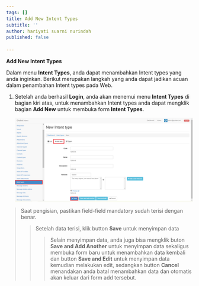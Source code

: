 ```yaml
---
tags: []
title: Add New Intent Types
subtitle: ''
author: hariyati suarni nurindah
published: false

---
```

**Add New Intent Types**

Dalam menu **Intent Types**, anda dapat menambahkan Intent types yang anda inginkan. Berikut merupakan langkah yang anda dapat jadikan acuan dalam penambahan Intent types pada Web.

1. Setelah anda berhasil **Login**, anda akan menemui menu **Intent Types** di bagian kiri atas, untuk menambahkan Intent types anda dapat mengklik bagian **Add New** untuk membuka form **Intent Types**.

   ![](/uploads/intent-types5.PNG)

> Saat pengisian, pastikan field-field mandatory sudah terisi dengan benar.
>
> > Setelah data terisi, klik button **Save** untuk menyimpan data
> >
> > > Selain menyimpan data, anda juga bisa mengklik buton **Save and Add Another** untuk menyimpan data sekaligus membuka form baru untuk menambahkan data kembali dan button **Save and Edit** untuk menyimpan data kemudian melakukan edit, sedangkan button **Cancel** menandakan anda batal menambahkan data dan otomatis akan keluar dari form add tersebut.